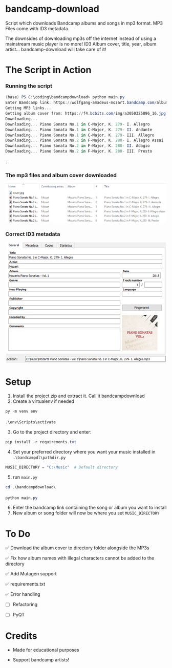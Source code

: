 # bandcamp-download
Script which downloads Bandcamp albums and songs in mp3 format. MP3 Files come with ID3 metadata. 

The downsides of downloading mp3s off the internet instead of using a mainstream music player is no more! ID3 Album cover, title, year, album artist... bandcamp-download will take care of it!

# The Script in Action
### Running the script
```powershell
(base) PS C:\coding\bandcampdownload> python main.py
Enter Bandcamp link: https://wolfgang-amadeus-mozart.bandcamp.com/album/mozarts-piano-sonatas-vol-1
Getting MP3 links...
Getting album cover from: https://f4.bcbits.com/img/a3050325896_16.jpg
Downloading...
Downloading... Piano Sonata No.1 in C-Major, K. 279- I. Allegro 
Downloading... Piano Sonata No.1 in C-Major, K. 279- II. Andante 
Downloading... Piano Sonata No.1 in C-Major, K. 279- III. Allegro 
Downloading... Piano Sonata No.2 in F-Major, K. 280- I. Allegro Assai 
Downloading... Piano Sonata No.2 in F-Major, K. 280- II. Adagio 
Downloading... Piano Sonata No.2 in F-Major, K. 280- III. Presto 

...
```

### The mp3 files and album cover downloaded
<img src='images\album.png'></img>

### Correct ID3 metadata
<p align='center'><img src='images\metadata.png' width='500' height='376.08'/>

# Setup
1) Install the project zip and extract it. Call it bandcampdownload
2) Create a virtualenv if needed

```powershell
py -m venv env

.\env\Scripts\activate
```

3) Go to the project directory and enter:

```powershell
pip install -r requirements.txt
```

4) Set your preferred directory where you want your music installed in  `.\bandcampdl\pathdir.py`  

```python
MUSIC_DIRECTORY = "C:\Music"  # Default directory
```

5) run `main.py`

```powershell 
cd .\bandcampdownload\

python main.py
```
6) Enter the bandcamp link containing the song or album you want to install
7) New album or song folder will now be where you set ```MUSIC_DIRECTORY```

# To Do
✅ Download the album cover to directory folder alongside the MP3s 

✅ Fix how album names with illegal characters cannot be added to the directory 

✅ Add Mutagen support 

✅ requirements.txt

✅ Error handling 

- [ ] Refactoring
  
- [ ] PyQT


# Credits
- Made for educational purposes 

- Support bandcamp artists!
